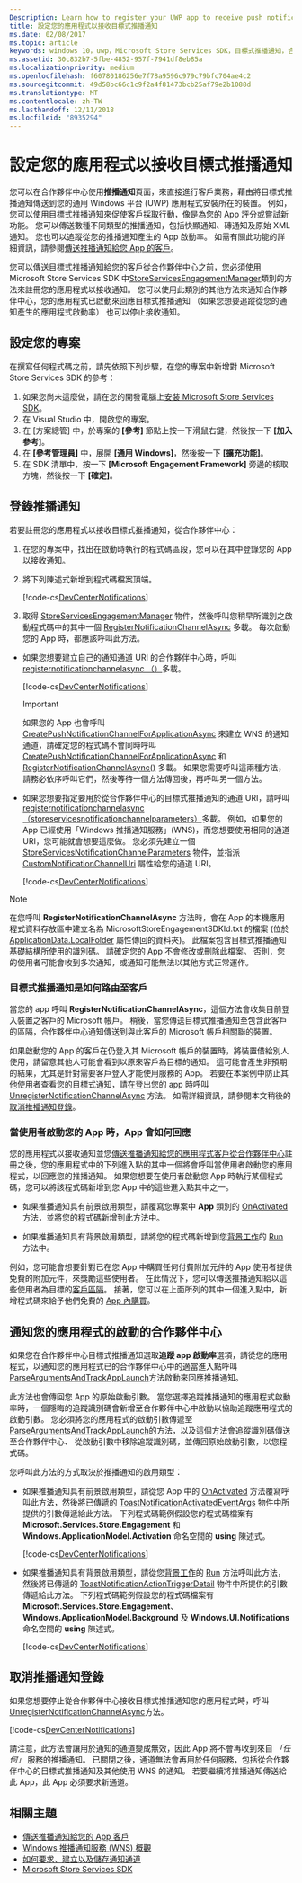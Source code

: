 ```yaml
---
Description: Learn how to register your UWP app to receive push notifications that you send from Partner Center.
title: 設定您的應用程式以接收目標式推播通知
ms.date: 02/08/2017
ms.topic: article
keywords: windows 10，uwp，Microsoft Store Services SDK，目標式推播通知，合作夥伴中心
ms.assetid: 30c832b7-5fbe-4852-957f-7941df8eb85a
ms.localizationpriority: medium
ms.openlocfilehash: f60780186256e7f78a9596c979c79bfc704ae4c2
ms.sourcegitcommit: 49d58bc66c1c9f2a4f81473bcb25af79e2b1088d
ms.translationtype: MT
ms.contentlocale: zh-TW
ms.lasthandoff: 12/11/2018
ms.locfileid: "8935294"
---
```

# <a name="configure-your-app-for-targeted-push-notifications"></a>設定您的應用程式以接收目標式推播通知

您可以在合作夥伴中心使用**推播通知**頁面，來直接進行客戶業務，藉由將目標式推播通知傳送到您的通用 Windows 平台 (UWP) 應用程式安裝所在的裝置。 例如，您可以使用目標式推播通知來促使客戶採取行動，像是為您的 App 評分或嘗試新功能。 您可以傳送數種不同類型的推播通知，包括快顯通知、磚通知及原始 XML 通知。 您也可以追蹤從您的推播通知產生的 App 啟動率。 如需有關此功能的詳細資訊，請參閱[傳送推播通知給您 App 的客戶](../publish/send-push-notifications-to-your-apps-customers.md)。

您可以傳送目標式推播通知給您的客戶從合作夥伴中心之前，您必須使用 Microsoft Store Services SDK 中[StoreServicesEngagementManager](https://docs.microsoft.com/uwp/api/microsoft.services.store.engagement.storeservicesengagementmanager)類別的方法來註冊您的應用程式以接收通知。 您可以使用此類別的其他方法來通知合作夥伴中心，您的應用程式已啟動來回應目標式推播通知 （如果您想要追蹤從您的通知產生的應用程式啟動率） 也可以停止接收通知。

## <a name="configure-your-project"></a>設定您的專案

在撰寫任何程式碼之前，請先依照下列步驟，在您的專案中新增對 Microsoft Store Services SDK 的參考：

1. 如果您尚未這麼做，請在您的開發電腦上[安裝 Microsoft Store Services SDK](microsoft-store-services-sdk.md#install-the-sdk)。 
2. 在 Visual Studio 中，開啟您的專案。
3. 在 \[方案總管\] 中，於專案的 **\[參考\]** 節點上按一下滑鼠右鍵，然後按一下 **\[加入參考\]**。
4. 在 **\[參考管理員\]** 中，展開 **\[通用 Windows\]**，然後按一下 **\[擴充功能\]**。
5. 在 SDK 清單中，按一下 **\[Microsoft Engagement Framework\]** 旁邊的核取方塊，然後按一下 **\[確定\]**。

## <a name="register-for-push-notifications"></a>登錄推播通知

若要註冊您的應用程式以接收目標式推播通知，從合作夥伴中心：

1. 在您的專案中，找出在啟動時執行的程式碼區段，您可以在其中登錄您的 App 以接收通知。
2. 將下列陳述式新增到程式碼檔案頂端。

    [!code-cs[DevCenterNotifications](./code/StoreSDKSamples/cs/DevCenterNotifications.cs#EngagementNamespace)]

3. 取得 [StoreServicesEngagementManager](https://docs.microsoft.com/uwp/api/microsoft.services.store.engagement.storeservicesengagementmanager) 物件，然後呼叫您稍早所識別之啟動程式碼中的其中一個 [RegisterNotificationChannelAsync](https://docs.microsoft.com/uwp/api/microsoft.services.store.engagement.storeservicesengagementmanager.registernotificationchannelasync) 多載。 每次啟動您的 App 時，都應該呼叫此方法。

  * 如果您想要建立自己的通知通道 URI 的合作夥伴中心時，呼叫[registernotificationchannelasync （）](https://docs.microsoft.com/uwp/api/microsoft.services.store.engagement.storeservicesengagementmanager.registernotificationchannelasync)多載。

      [!code-cs[DevCenterNotifications](./code/StoreSDKSamples/cs/DevCenterNotifications.cs#RegisterNotificationChannelAsync1)]
      > [!IMPORTANT]
      > 如果您的 App 也會呼叫 [CreatePushNotificationChannelForApplicationAsync](https://docs.microsoft.com/uwp/api/windows.networking.pushnotifications.pushnotificationchannelmanager.createpushnotificationchannelforapplicationasync) 來建立 WNS 的通知通道，請確定您的程式碼不會同時呼叫 [CreatePushNotificationChannelForApplicationAsync](https://docs.microsoft.com/uwp/api/windows.networking.pushnotifications.pushnotificationchannelmanager.createpushnotificationchannelforapplicationasync) 和 [RegisterNotificationChannelAsync()](https://docs.microsoft.com/uwp/api/microsoft.services.store.engagement.storeservicesengagementmanager.registernotificationchannelasync) 多載。 如果您需要呼叫這兩種方法，請務必依序呼叫它們，然後等待一個方法傳回後，再呼叫另一個方法。

  * 如果您想要指定要用於從合作夥伴中心的目標式推播通知的通道 URI，請呼叫[registernotificationchannelasync （storeservicesnotificationchannelparameters）](https://docs.microsoft.com/uwp/api/microsoft.services.store.engagement.storeservicesengagementmanager.registernotificationchannelasync)多載。 例如，如果您的 App 已經使用「Windows 推播通知服務」(WNS)，而您想要使用相同的通道 URI，您可能就會想要這麼做。 您必須先建立一個 [StoreServicesNotificationChannelParameters](https://docs.microsoft.com/uwp/api/microsoft.services.store.engagement.storeservicesnotificationchannelparameters) 物件，並指派 [CustomNotificationChannelUri](https://docs.microsoft.com/uwp/api/microsoft.services.store.engagement.storeservicesnotificationchannelparameters.customnotificationchanneluri) 屬性給您的通道 URI。

      [!code-cs[DevCenterNotifications](./code/StoreSDKSamples/cs/DevCenterNotifications.cs#RegisterNotificationChannelAsync2)]

> [!NOTE]
> 在您呼叫 **RegisterNotificationChannelAsync** 方法時，會在 App 的本機應用程式資料存放區中建立名為 MicrosoftStoreEngagementSDKId.txt 的檔案 (位於 [ApplicationData.LocalFolder](https://docs.microsoft.com/uwp/api/Windows.Storage.ApplicationData.LocalFolder) 屬性傳回的資料夾)。 此檔案包含目標式推播通知基礎結構所使用的識別碼。 請確定您的 App 不會修改或刪除此檔案。 否則，您的使用者可能會收到多次通知，或通知可能無法以其他方式正常運作。

<span id="notification-customers" />

### <a name="how-targeted-push-notifications-are-routed-to-customers"></a>目標式推播通知是如何路由至客戶

當您的 app 呼叫 **RegisterNotificationChannelAsync**，這個方法會收集目前登入裝置之客戶的 Microsoft 帳戶。 稍後，當您傳送目標式推播通知至包含此客戶的區隔，合作夥伴中心通知傳送到與此客戶的 Microsoft 帳戶相關聯的裝置。

如果啟動您的 App 的客戶在仍登入其 Microsoft 帳戶的裝置時，將裝置借給別人使用，請留意其他人可能會看到以原來客戶為目標的通知。 這可能會產生非預期的結果，尤其是針對需要客戶登入才能使用服務的 App。 若要在本案例中防止其他使用者查看您的目標式通知，請在登出您的 app 時呼叫[UnregisterNotificationChannelAsync](https://docs.microsoft.com/uwp/api/microsoft.services.store.engagement.storeservicesengagementmanager.unregisternotificationchannelasync) 方法。 如需詳細資訊，請參閱本文稍後的[取消推播通知登錄](#unregister)。

### <a name="how-your-app-responds-when-the-user-launches-your-app"></a>當使用者啟動您的 App 時，App 會如何回應

您的應用程式以接收通知並您[傳送推播通知給您的應用程式客戶從合作夥伴中心](../publish/send-push-notifications-to-your-apps-customers.md)註冊之後，您的應用程式中的下列進入點的其中一個將會呼叫當使用者啟動您的應用程式，以回應您的推播通知。 如果您想要在使用者啟動您 App 時執行某個程式碼，您可以將該程式碼新增到您 App 中的這些進入點其中之一。

  * 如果推播通知具有前景啟用類型，請覆寫您專案中 **App** 類別的 [OnActivated](https://docs.microsoft.com/uwp/api/windows.ui.xaml.application.onactivated) 方法，並將您的程式碼新增到此方法中。

  * 如果推播通知具有背景啟用類型，請將您的程式碼新增到您[背景工作](../launch-resume/support-your-app-with-background-tasks.md)的 [Run](https://docs.microsoft.com/uwp/api/windows.applicationmodel.background.ibackgroundtask.run) 方法中。

例如，您可能會想要針對已在您 App 中購買任何付費附加元件的 App 使用者提供免費的附加元件，來獎勵這些使用者。 在此情況下，您可以傳送推播通知給以這些使用者為目標的[客戶區隔](../publish/create-customer-segments.md)。 接著，您可以在上面所列的其中一個進入點中，新增程式碼來給予他們免費的 [App 內購買](in-app-purchases-and-trials.md)。

## <a name="notify-partner-center-of-your-app-launch"></a>通知您的應用程式的啟動的合作夥伴中心

如果您在合作夥伴中心目標式推播通知選取**追蹤 app 啟動率**選項，請從您的應用程式，以通知您的應用程式已的合作夥伴中心中的適當進入點呼叫[ParseArgumentsAndTrackAppLaunch](https://docs.microsoft.com/uwp/api/microsoft.services.store.engagement.storeservicesengagementmanager.parseargumentsandtrackapplaunch)方法啟動來回應推播通知。

此方法也會傳回您 App 的原始啟動引數。 當您選擇追蹤推播通知的應用程式啟動率時，一個隱晦的追蹤識別碼會新增至合作夥伴中心中啟動以協助追蹤應用程式的啟動引數。 您必須將您的應用程式的啟動引數傳遞至[ParseArgumentsAndTrackAppLaunch](https://docs.microsoft.com/uwp/api/microsoft.services.store.engagement.storeservicesengagementmanager.parseargumentsandtrackapplaunch)的方法，以及這個方法會追蹤識別碼傳送至合作夥伴中心、 從啟動引數中移除追蹤識別碼，並傳回原始啟動引數，以您程式碼。

您呼叫此方法的方式取決於推播通知的啟用類型：

* 如果推播通知具有前景啟用類型，請從您 App 中的 [OnActivated](https://docs.microsoft.com/uwp/api/windows.ui.xaml.application.onactivated) 方法覆寫呼叫此方法，然後將已傳遞的 [ToastNotificationActivatedEventArgs](https://docs.microsoft.com/uwp/api/Windows.ApplicationModel.Activation.ToastNotificationActivatedEventArgs) 物件中所提供的引數傳遞給此方法。 下列程式碼範例假設您的程式碼檔案有 **Microsoft.Services.Store.Engagement** 和 **Windows.ApplicationModel.Activation** 命名空間的 **using** 陳述式。

  [!code-cs[DevCenterNotifications](./code/StoreSDKSamples/cs/App.xaml.cs#OnActivated)]

* 如果推播通知具有背景啟用類型，請從您[背景工作](../launch-resume/support-your-app-with-background-tasks.md)的 [Run](https://docs.microsoft.com/uwp/api/windows.applicationmodel.background.ibackgroundtask.run) 方法呼叫此方法，然後將已傳遞的 [ToastNotificationActionTriggerDetail](https://docs.microsoft.com/uwp/api/Windows.UI.Notifications.ToastNotificationActionTriggerDetail) 物件中所提供的引數傳遞給此方法。 下列程式碼範例假設您的程式碼檔案有 **Microsoft.Services.Store.Engagement**、**Windows.ApplicationModel.Background** 及 **Windows.UI.Notifications** 命名空間的 **using** 陳述式。

  [!code-cs[DevCenterNotifications](./code/StoreSDKSamples/cs/DevCenterNotifications.cs#Run)]

<span id="unregister" />

## <a name="unregister-for-push-notifications"></a>取消推播通知登錄

如果您想要停止從合作夥伴中心接收目標式推播通知您的應用程式時，呼叫[UnregisterNotificationChannelAsync](https://docs.microsoft.com/uwp/api/microsoft.services.store.engagement.storeservicesengagementmanager.unregisternotificationchannelasync)方法。

[!code-cs[DevCenterNotifications](./code/StoreSDKSamples/cs/DevCenterNotifications.cs#UnregisterNotificationChannelAsync)]

請注意，此方法會讓用於通知的通道變成無效，因此 App 將不會再收到來自 *「任何」* 服務的推播通知。 已關閉之後，通道無法會再用於任何服務，包括從合作夥伴中心的目標式推播通知及其他使用 WNS 的通知。 若要繼續將推播通知傳送給此 App，此 App 必須要求新通道。

## <a name="related-topics"></a>相關主題

* [傳送推播通知給您的 App 客戶](../publish/send-push-notifications-to-your-apps-customers.md)
* [Windows 推播通知服務 (WNS) 概觀](https://docs.microsoft.com/windows/uwp/design/shell/tiles-and-notifications/windows-push-notification-services--wns--overview)
* [如何要求、建立以及儲存通知通道](https://docs.microsoft.com/previous-versions/windows/apps/hh868221(v=win.10))
* [Microsoft Store Services SDK](https://docs.microsoft.com/windows/uwp/monetize/microsoft-store-services-sdk)
